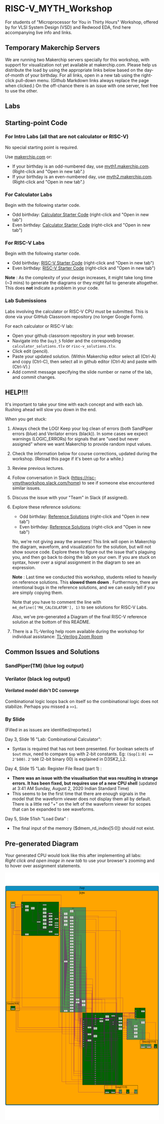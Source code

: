 # RISC-V_MYTH_Workshop

For students of "Microprocessor for You in Thirty Hours" Workshop, offered by for VLSI System Design (VSD) and Redwood EDA, find here accompanying live info and links.

## Temporary Makerchip Servers

We are running two Makerchip servers specially for this workshop, with support for visualization not yet available at makerchip.com. Please help us distribute the load by using the appropriate links below based on the day-of-month of your birthday. For all links, open in a new tab using the right-click pull-down menu. (Github Markdown links always replace the page when clicked.) On the off-chance there is an issue with one server, feel free to use the other.

## Labs

## Starting-point Code

### For Intro Labs (all that are not calculator or RISC-V)

No special starting point is required.

Use [makerchip.com](https://www.makerchip.com) or:

  - If your birthday is an odd-numbered day, use [myth1.makerchip.com](https://myth1.makerchip.com). (Right-click and "Open in new tab".)
  - If your birthday is an even-numbered day, use [myth2.makerchip.com](https://myth2.makerchip.com). (Right-click and "Open in new tab".)


### For Calculator Labs

Begin with the following starter code.

  - Odd birthday: <a href="https://myth1.makerchip.com/sandbox?code_url=https:%2F%2Fraw.githubusercontent.com%2Fstevehoover%2FRISC-V_MYTH_Workshop%2Fmaster%2Fcalculator_shell.tlv" target="_blank" atom_fix="_">Calculator Starter Code</a> (right-click and "Open in new tab")
  - Even birthday: <a href="https://myth2.makerchip.com/sandbox?code_url=https:%2F%2Fraw.githubusercontent.com%2Fstevehoover%2FRISC-V_MYTH_Workshop%2Fmaster%2Fcalculator_shell.tlv" target="_blank" atom_fix="_">Calculator Starter Code</a> (right-click and "Open in new tab")

### For RISC-V Labs

Begin with the following starter code.

  - Odd birthday: <a href="https://myth1.makerchip.com/sandbox?code_url=https:%2F%2Fraw.githubusercontent.com%2Fstevehoover%2FRISC-V_MYTH_Workshop%2Fmaster%2Frisc-v_shell.tlv" target="_blank" atom_fix="_">RISC-V Starter Code</a> (right-click and "Open in new tab")
  - Even birthday: <a href="https://myth2.makerchip.com/sandbox?code_url=https:%2F%2Fraw.githubusercontent.com%2Fstevehoover%2FRISC-V_MYTH_Workshop%2Fmaster%2Frisc-v_shell.tlv" target="_blank" atom_fix="_">RISC-V Starter Code</a> (right-click and "Open in new tab")


**Note** : As the complexity of your design increases, it might take long time (~3 mins) to generate the diagrams or they might fail to generate altogether.
This does **not** indicate a problem in your code. 


### Lab Submissions

Labs involving the calculator or RISC-V CPU must be submitted. This is done via your GitHub Classroom repository (no longer Google Form).

For each calculator or RISC-V lab:
 - Open your github classroom repository in your web browser.
 - Navigate into the `Day3_5` folder and the corresponding `calculator_solutions.tlv` or `risc-v_solutions.tlv`.
 - Click edit (pencil).
 - Paste your updated solution. (Within Makerchip editor select all (Ctrl-A) and copy (Ctrl-C), then select all in github editor (Ctrl-A) and paste with (Ctrl-V).)
 - Add commit message specifying the slide number or name of the lab, and commit changes.

## HELP!!!

It's important to take your time with each concept and with each lab. Rushing ahead will slow you down in the end.

When you get stuck:

  1. Always check the LOG! Keep your log clean of errors (both SandPiper errors (blue) and Verilator errors (black)). In some cases we expect warnings (LOGIC_ERRORs) for signals that are "used but never assigned" where we want Makerchip to provide random input values.
  1. Check the information below for course corrections, updated during the workshop. (Reload this page if it's been up for a while.)
  1. Review previous lectures.
  1. Follow conversation in Slack (https://risc-vmythworkshop.slack.com/home) to see if someone else encountered similar issues.
  1. Discuss the issue with your "Team" in Slack (if assigned).
  1. Explore these reference solutions:

     - Odd birthday: <a href="https://myth1.makerchip.com/sandbox?code_url=https:%2F%2Fraw.githubusercontent.com%2Fstevehoover%2FRISC-V_MYTH_Workshop%2Fmaster%2Freference_solutions.tlv" target="_blank" atom_fix="_">Reference Solutions</a> (right-click and "Open in new tab")
     - Even birthday: <a href="https://myth2.makerchip.com/sandbox?code_url=https:%2F%2Fraw.githubusercontent.com%2Fstevehoover%2FRISC-V_MYTH_Workshop%2Fmaster%2Freference_solutions.tlv" target="_blank" atom_fix="_">Reference Solutions</a> (right-click and "Open in new tab")
  
      No, we're not giving away the answers! This link will open in Makerchip the diagram, waveform, and visualization for the solution, but will not show source code. Explore these to figure out the issue that's plaguing you, and then go back to doing the lab on your own. If you are stuck on syntax, hover over a signal assignment in the diagram to see an expression.

      **Note** : Last time we conducted this workshop, students relied to heavily on reference solutions. This **slowed them down** . Furthermore, there are intentional bugs in the reference solutions, and we can easily tell if you are simply copying them.

      Note that you have to comment the line with `m4_define(['M4_CALCULATOR'], 1)` to see solutions for RISC-V Labs. 
  
      Also, we've pre-generated a Diagram of the final RISC-V reference solution at the bottom of this README.

  1. There is a TL-Verilog help room available during the workshop for individual assistance: <a href="https://us02web.zoom.us/j/4218739141" target="_blank" atom_fix="_">TL-Verilog Zoom Room</a>

## Common Issues and Solutions

### SandPiper(TM) (blue log output)

### Verilator (black log output)

#### Verilated model didn't DC converge

Combinational logic loops back on itself so the combinational logic does not stabilize. Perhaps you missed a `>>1`.

### By Slide

(Filled in as issues are identified/reported.)

Day 3, Slide 16 "Lab: Combinational Calculator":

  - Syntax is required that has not been presented. For boolean selects of `$out` mux, need to compare `$op` with 2-bit constants. Eg: `($op[1:0] == 2'b00)`. `2'b00` (2-bit binary 00) is explained in D3SK2_L2.

Day 4, Slide 15 "Lab: Register File Read (part 1) :
  - **There was an issue with the visualisation that was resulting in strange errors. It has been fixed, but requires use of a new CPU shell** (updated at 3:41 AM Sunday, August 2, 2020 Indian Standard Time)
  - This seems to be the first time that there are enough signals in the model that the waveform viewer does not display them all by default. There is a little red "+" on the left of the waveform viewer for scopes that can be expanded to see waveforms.

Day 5, Slide 51ish "Load Data" :
  - The final input of the memory ($dmem_rd_index[5:0]) should not exist.

## Pre-generated Diagram

Your generated CPU would look like this after implementing all labs:  
*Right click and open image in new tab* to use your browser's zooming and to hover over assignment statements.

![Complete CPU](tlv_lib/fullcore.svg)
